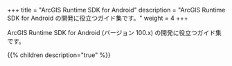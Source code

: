 +++
title = "ArcGIS Runtime SDK for Android"
description = "ArcGIS Runtime SDK for Android の開発に役立つガイド集です。"
weight = 4
+++

ArcGIS Runtime SDK for Android (バージョン 100.x) の開発に役立つガイド集です。

{{% children description="true"   %}}
